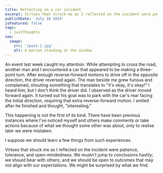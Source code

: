 ```yaml
---
title: Reflecting on a car incident
excerpt: Virtues that struck me as I reflected on the incident were patience, tolerance, and open-mindedness.
publishDate: 'July 10 2024'
isFeatured: false
tags:
  - justThoughts
seo:
  image:
    src: '/post-1.jpg'
    alt: A person standing at the window
---
```


An event last week caught my attention. While attempting to cross the road, another man and I encountered a car that appeared to be making a three-point turn. After enough reverse-forward motions to drive off in the opposite direction, the driver reversed again. The man beside me grew furious and complained, shouting something that translates to "it's okay, it's okay!" I heard him, but I don't think the driver did. I observed as the driver moved forward again. It turned out his goal was to park with the car's rear facing the initial direction, requiring that extra reverse-forward motion. I smiled after he finished and thought, "interesting."
  
This happening is not the first of its kind. There have been previous instances where I've noticed myself and others make comments or take actions because of what we thought some other was about, only to realise later we were mistaken.
  
I suppose we should learn a few things from such experiences. 
  
Virtues that struck me as I reflected on the incident were patience, tolerance, and open-mindedness. We mustn't jump to conclusions hastily; we should bear with others; and we should be open to outcomes that may not align with our expectations. We might be surprised by what we find.

